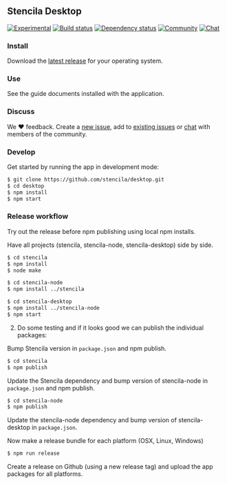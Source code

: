 ## Stencila Desktop

[![Experimental](http://badges.github.io/stability-badges/dist/experimental.svg)](http://github.com/badges/stability-badges)
[![Build status](https://travis-ci.org/stencila/desktop.svg?branch=master)](https://travis-ci.org/stencila/desktop)
[![Dependency status](https://david-dm.org/stencila/desktop.svg)](https://david-dm.org/stencila/desktop)
[![Community](https://img.shields.io/badge/join-community-green.svg)](https://community.stenci.la)
[![Chat](https://badges.gitter.im/stencila/stencila.svg)](https://gitter.im/stencila/stencila)

### Install

Download the [latest release](https://github.com/stencila/desktop/releases) for your operating system.

### Use

See the guide documents installed with the application.

### Discuss

We :heart: feedback. Create a [new issue](https://github.com/stencila/desktop/issues/new), add to [existing issues](https://github.com/stencila/desktop/issues) or [chat](https://gitter.im/stencila/stencila) with members of the community.

### Develop

Get started by running the app in development mode:

```bash
$ git clone https://github.com/stencila/desktop.git
$ cd desktop
$ npm install
$ npm start
```

### Release workflow

Try out the release before npm publishing using local npm installs.

Have all projects (stencila, stencila-node, stencila-desktop) side by side.

```bash
$ cd stencila
$ npm install
$ node make
```

```bash
$ cd stencila-node
$ npm install ../stencila
```

```bash
$ cd stencila-desktop
$ npm install ../stencila-node
$ npm start
```

2. Do some testing and if it looks good we can publish the individual packages:

Bump Stencila version in `package.json` and npm publish.

```bash
$ cd stencila
$ npm publish
```

Update the Stencila dependency and bump version of stencila-node in `package.json` and npm publish.

```bash
$ cd stencila-node
$ npm publish
```

Update the stencila-node dependency and bump version of stencila-desktop in `package.json`.

Now make a release bundle for each platform (OSX, Linux, Windows)

```bash
$ npm run release
```

Create a release on Github (using a new release tag) and upload the app packages for all platforms.
